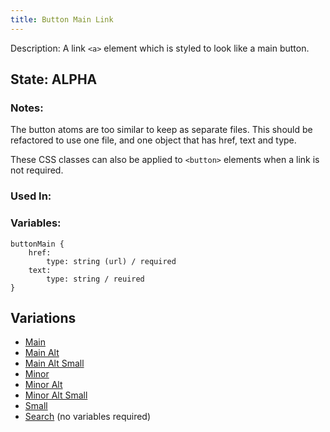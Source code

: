 ```yaml
---
title: Button Main Link
---
```

Description: A link `<a>` element which is styled to look like a main button.

## State: ALPHA
### Notes:
The button atoms are too similar to keep as separate files. This should be refactored to use one file, and one object that has href, text and type.

These CSS classes can also be applied to `<button>` elements when a link is not required.
### Used In:
### Variables:
~~~
buttonMain {
    href:
        type: string (url) / required
    text: 
        type: string / reuired
}
~~~
## Variations
* [Main](/?p=atoms-button-link)
* [Main Alt](/?p=atoms-button-link-alt)
* [Main Alt Small](/?p=atoms-button-link-alt-sm)
* [Minor](/?p=atoms-button-link2)
* [Minor Alt](/?p=atoms-button-link2-alt)
* [Minor Alt Small](/?p=atoms-button-link2-alt-sm)
* [Small](/?p=atoms-button-link-sm)
* [Search](/?p=atoms-button-search) (no variables required)
